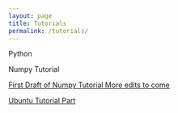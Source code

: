 ```yaml
---
layout: page
title: Tutorials
permalink: /tutorials/
---
```


Python 

Numpy Tutorial

[First Draft of Numpy Tutorial More edits to come](https://earthkid123.github.io/tutorials/2018/07/26/numpy-tutorial.html)

[Ubuntu Tutorial Part](https://earthkid123.github.io/tutorials/2018/10/27/computersecurity.html)


 
